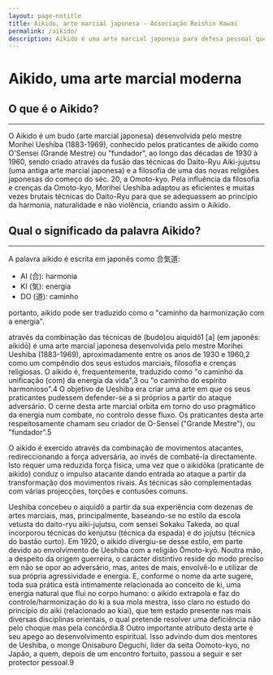 ```yaml
---
layout: page-notitle
title: Aikido, arte marcial japonesa - Associação Reishin Kawai
permalink: /aikido/
description: Aikido é uma arte marcial japonesa para defesa pessoal que tem por princípio usar a força do adversário contra ele mesmo.
---
```


# Aikido, uma arte marcial moderna

## O que é o Aikido?
---
O Aikido é um budo (arte marcial japonesa) desenvolvida pelo mestre Morihei Ueshiba (1883-1969), conhecido pelos praticantes de aikido
como O'Sensei (Grande Mestre) ou "fundador", ao longo das décadas de 1930 à 1960, sendo criado através da fusão das técnicas do Daito-Ryu
Aiki-jujutsu (uma antiga arte marcial japonesa) e a filosofia de uma das novas religiões japonesas do começo do séc. 20, a Omoto-kyo.
Pela influência da filosofia e crenças da Omoto-kyo, Morihei Ueshiba adaptou as eficientes e muitas vezes brutais técnicas do Daito-Ryu
para que se adequassem ao princípio da harmonia, naturalidade e não violência, criando assim o Aikido. 

## Qual o significado da palavra Aikido?
---
A palavra aikido é escrita em japonês como 合気道:

  - AI (合): harmonia
  - KI (気): energia
  - DO (道): caminho

portanto, aikido pode ser traduzido como o "caminho da harmonização com a energia".





através da combinação das técnicas de  (budo)ou aiquidô1 [a] (em japonês:  aikidō) é uma arte marcial japonesa desenvolvida pelo mestre Morihei Ueshiba (1883-1969),
aproximadamente entre os anos de 1930 e 1960,2 como um compêndio dos seus estudos marciais, filosofia e crenças religiosas. O aikido é,
frequentemente, traduzido como "o caminho da unificação (com) da energia da vida",3 ou "o caminho do espírito harmonioso".4 O objetivo
de Ueshiba era criar uma arte em que os seus praticantes pudessem defender-se a si próprios a partir do ataque adversário. O cerne desta
arte marcial orbita em torno do uso pragmático da energia num combate, no controlo desse fluxo. Os praticantes desta arte respeitosamente
 chamam seu criador de O-Sensei ("Grande Mestre"), ou "fundador".5

O aikido é exercido através da combinação de movimentos atacantes, redireccionando a força adversária,
ao invés de combatê-la directamente. Isto requer uma reduzida força física, uma vez que o aikidōka
(praticante de aikido) conduz o impulso atacante dando entrada ao ataque a partir da transformação
dos movimentos rivais. As técnicas são complementadas com várias projecções, torções e contusões comuns.

Ueshiba concebeu o aiquidô a partir da sua experiência com dezenas de artes marciais, mas, principalmente,
baseando-se no estilo da escola vetusta do daito-ryu aiki-jujutsu, com sensei Sokaku Takeda, ao qual
incorporou técnicas do kenjutsu (técnica da espada) e do jojutsu (técnica do bastão curto). Em 1920,
o aikido divergiu-se desse estilo, em parte devido ao envolvimento de Ueshiba com a religião Ōmoto-kyō.
Noutra mão, a despeito da origem guerreira, o carácter distintivo reside do modo preciso em não se opor
ao adversário, mas, antes de mais, envolvê-lo e utilizar de sua própria agressividade e energia. E,
conforme o nome da arte sugere, toda sua prática está intimamente relacionada ao conceito de ki, uma
energia natural que flui no corpo humano: o aikido extrapola e faz do controle/harmonização do ki a
sua mola mestra, isso claro no estudo do princípio do aiki (relacionado ao kiai), que tem estado
presente nas mais diversas disciplinas orientais, o qual pretende resolver uma deficiência não pelo
choque mas pela concórdia.8 Outro importante atributo desta arte é seu apego ao desenvolvimento espiritual.
Isso advindo dum dos mentores de Ueshiba, o monge Onisaburo Deguchi, líder da seita Oomoto-kyo, no Japão,
a quem, depois de um encontro fortuito, passou a seguir e ser protector pessoal.9

